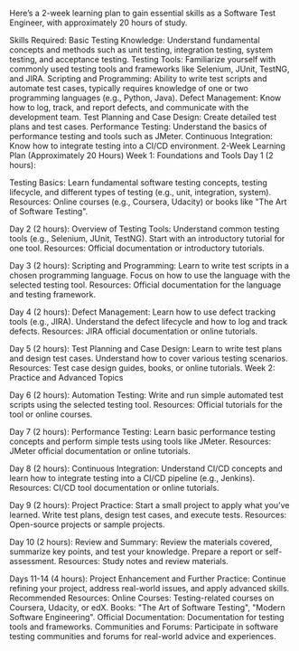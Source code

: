  Here’s a 2-week learning plan to gain essential skills as a Software Test Engineer, with approximately 20 hours of study.

Skills Required:
Basic Testing Knowledge: Understand fundamental concepts and methods such as unit testing, integration testing, system testing, and acceptance testing.
Testing Tools: Familiarize yourself with commonly used testing tools and frameworks like Selenium, JUnit, TestNG, and JIRA.
Scripting and Programming: Ability to write test scripts and automate test cases, typically requires knowledge of one or two programming languages (e.g., Python, Java).
Defect Management: Know how to log, track, and report defects, and communicate with the development team.
Test Planning and Case Design: Create detailed test plans and test cases.
Performance Testing: Understand the basics of performance testing and tools such as JMeter.
Continuous Integration: Know how to integrate testing into a CI/CD environment.
2-Week Learning Plan (Approximately 20 Hours)
Week 1: Foundations and Tools
Day 1 (2 hours):

Testing Basics: Learn fundamental software testing concepts, testing lifecycle, and different types of testing (e.g., unit, integration, system).
Resources: Online courses (e.g., Coursera, Udacity) or books like "The Art of Software Testing".

Day 2 (2 hours):
Overview of Testing Tools: Understand common testing tools (e.g., Selenium, JUnit, TestNG). Start with an introductory tutorial for one tool.
Resources: Official documentation or introductory tutorials.

Day 3 (2 hours):
Scripting and Programming: Learn to write test scripts in a chosen programming language. Focus on how to use the language with the selected testing tool.
Resources: Official documentation for the language and testing framework.

Day 4 (2 hours):
Defect Management: Learn how to use defect tracking tools (e.g., JIRA). Understand the defect lifecycle and how to log and track defects.
Resources: JIRA official documentation or online tutorials.

Day 5 (2 hours):
Test Planning and Case Design: Learn to write test plans and design test cases. Understand how to cover various testing scenarios.
Resources: Test case design guides, books, or online tutorials.
Week 2: Practice and Advanced Topics

Day 6 (2 hours):
Automation Testing: Write and run simple automated test scripts using the selected testing tool.
Resources: Official tutorials for the tool or online courses.

Day 7 (2 hours):
Performance Testing: Learn basic performance testing concepts and perform simple tests using tools like JMeter.
Resources: JMeter official documentation or online tutorials.

Day 8 (2 hours):
Continuous Integration: Understand CI/CD concepts and learn how to integrate testing into a CI/CD pipeline (e.g., Jenkins).
Resources: CI/CD tool documentation or online tutorials.

Day 9 (2 hours):
Project Practice: Start a small project to apply what you’ve learned. Write test plans, design test cases, and execute tests.
Resources: Open-source projects or sample projects.

Day 10 (2 hours):
Review and Summary: Review the materials covered, summarize key points, and test your knowledge. Prepare a report or self-assessment.
Resources: Study notes and review materials.

Days 11-14 (4 hours):
Project Enhancement and Further Practice: Continue refining your project, address real-world issues, and apply advanced skills.
Recommended Resources:
Online Courses: Testing-related courses on Coursera, Udacity, or edX.
Books: "The Art of Software Testing", "Modern Software Engineering".
Official Documentation: Documentation for testing tools and frameworks.
Communities and Forums: Participate in software testing communities and forums for real-world advice and experiences.
